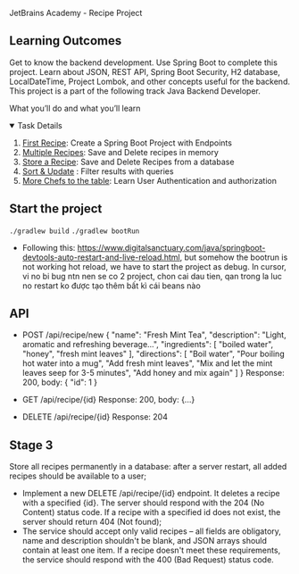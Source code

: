 JetBrains Academy - Recipe Project

## Learning Outcomes

Get to know the backend development. Use Spring Boot to complete this project. Learn about JSON, REST API, Spring Boot Security, H2 database, LocalDateTime, Project Lombok, and other concepts useful for the backend.
This project is a part of the following track
Java Backend Developer.

What you’ll do and what you’ll learn

<details open="open">
  <summary>Task Details</summary>
  <ol>
  <li><a href="tasks/1-first-recipe/README.md">First Recipe</a>: Create a Spring Boot Project with Endpoints</li>
  <li><a href="tasks/2-multiple-recipes/README.md">Multiple Recipes</a>: Save and Delete recipes in memory</li>
  <li><a href="tasks/3-store-a-recipe/README.md">Store a Recipe</a>: Save and Delete Recipes from a database</li>
  <li><a href="tasks/4-sort-and-update/README.md">Sort & Update</a> : Filter results with queries</li>
  <li><a href="tasks/5-more-chefs-to-the-table/README.md">More Chefs to the table</a>: Learn User Authentication and authorization</li>
  </ol>
</details>

## Start the project

`./gradlew build`
`./gradlew bootRun`

- Following this: https://www.digitalsanctuary.com/java/springboot-devtools-auto-restart-and-live-reload.html, but somehow the bootrun is not working hot reload, we have to start the project as debug. In cursor,
  vi no bi bug ntn nen se co 2 project, chon cai dau tien, qan trong la luc no restart ko được tạo thêm bất kì cái beans nào

## API

- POST /api/recipe/new
  {
  "name": "Fresh Mint Tea",
  "description": "Light, aromatic and refreshing beverage...",
  "ingredients": [
  "boiled water",
  "honey",
  "fresh mint leaves"
  ],
  "directions": [
  "Boil water",
  "Pour boiling hot water into a mug",
  "Add fresh mint leaves",
  "Mix and let the mint leaves seep for 3-5 minutes",
  "Add honey and mix again"
  ]
  }
  Response: 200, body: {
  "id": 1
  }

- GET /api/recipe/{id}
  Response: 200, body: {...}

- DELETE /api/recipe/{id}
  Response: 204

## Stage 3

Store all recipes permanently in a database: after a server restart, all added recipes should be available to a user;

- Implement a new DELETE /api/recipe/{id} endpoint. It deletes a recipe with a specified {id}. The server should respond with the 204 (No Content) status code. If a recipe with a specified id does not exist, the server should return 404 (Not found);
- The service should accept only valid recipes – all fields are obligatory, name and description shouldn't be blank, and JSON arrays should contain at least one item. If a recipe doesn't meet these requirements, the service should respond with the 400 (Bad Request) status code.
